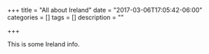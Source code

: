 +++
title = "All about Ireland"
date = "2017-03-06T17:05:42-06:00"
categories = []
tags = []
description = ""

+++

This is some Ireland info.
